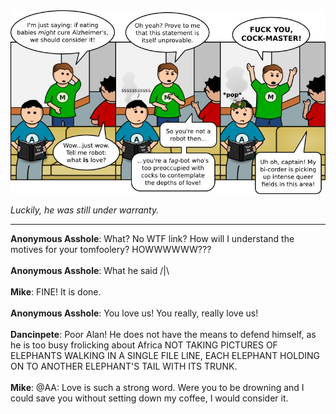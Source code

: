 <!--
.. title: What...is...Alan?
.. slug: whatisalan
.. date: 2011/01/17 00:00:00
.. tags: 
.. link: 
.. description: 
-->

<a href='whatisalan.html' title='View comments'>
<img class='comic' src='../assets/comics/20110117.jpg' />
</a>

<em>Luckily, he was still under warranty.</em>

<!-- TEASER_END -->
<hr />

<div class='comments'>
<b>Anonymous Asshole</b>: What? No WTF link? How will I understand the motives for your tomfoolery? HOWWWWWW???<br /><br />
<b>Anonymous Asshole</b>: What he said /|\<br /><br />
<b>Mike</b>: FINE! It is done.<br /><br />
<b>Anonymous Asshole</b>: You love us! You really, really love us!<br /><br />
<b>Dancinpete</b>: Poor Alan! He does not have the means to defend himself, as he is too busy frolicking about Africa NOT TAKING PICTURES OF ELEPHANTS WALKING IN A SINGLE FILE LINE, EACH ELEPHANT HOLDING ON TO ANOTHER ELEPHANT'S TAIL WITH ITS TRUNK. <br /><br />
<b>Mike</b>: @AA: Love is such a strong word. Were you to be drowning and I could save you without setting down my coffee, I would consider it.<br /><br />
</div>

